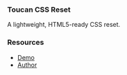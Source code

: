 ### Toucan CSS Reset

A lightweight, HTML5-ready CSS reset.

### Resources

* [Demo](http://borderleft.com/labs/reset/)
* [Author](http://borderleft.com/)
